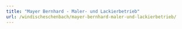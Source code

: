 ```yaml
---
title: "Mayer Bernhard - Maler- und Lackierbetrieb"
url: /windischeschenbach/mayer-bernhard-maler-und-lackierbetrieb/
---
```

